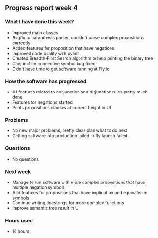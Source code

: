 ## Progress report week 4

### What I have done this week?
  - Improved main classes
  - Bugfix to paranthesis parser, couldn't parse complex propositions correctly
  - Added features for proposition that have negations
  - Improved code quality with pylint
  - Created Breadth-First Search algorithm to help printing the binary tree
  - Conjunction connective symbol bug fixed
  - Didn't have time to get software running at Fly.io

### How the software has progressed 
  - All features related to conjunction and disjunction rules pretty much done
  - Features for negations started
  - Prints propositions clauses at correct height in UI

### Problems
  - No new major problems, pretty clear plan what to do next
  - Getting software into production failed -> fly launch failed.

### Questions
  - No questions

### Next week
  - Manage to run software with more complex propositions that have multiple negation symbols
  - Add features for propositions that have implication and equivalence symbols
  - Continue writing docstrings for more complex functions
  - Improve semantic tree result in UI

### Hours used
  -  16 hours
